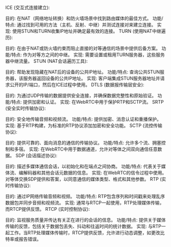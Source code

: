 ICE (交互式连接建立):

目的: 在NAT（网络地址转换）和防火墙场景中找到路由媒体的最佳方式。
功能/特点: 通过找到可用的方法（主机、反射、中继）并测试连接对来建立连接。
实现: 使用STUN和TURN收集IP地址并确定最有效的连接。
TURN (使用NAT中继遍历):

目的: 在由于NAT或防火墙约束而阻止直接的对等通信的场景中提供后备方案。
功能/特点: 作为对等方之间的中继。
实现: 需要设置或租用TURN服务器，这些服务器中继流量。
STUN (NAT会话遍历工具):

目的: 帮助发现隐藏在NAT后的设备的公共IP地址。
功能/特点: 查询公共STUN服务器，该服务器返回设备的公共IP地址。
实现: 客户端集成STUN服务器地址并请求公开的IP/端口，然后在ICE过程中使用。
DTLS (数据报传输层安全):

目的: 为通过UDP传输的数据提供安全连接，并确保数据完整性和原始验证。
功能/特点: 提供加密和认证。
实现: 在WebRTC中用于保护RTP和SCTP流。
SRTP (安全实时传输协议):

目的: 安全地传输音频和视频流。
功能/特点: 提供加密、消息认证和重播保护。
实现: 基于RTP构建，为标准的RTP协议添加加密和安全功能。
SCTP (流控传输协议):

目的: 提供可靠的、面向消息的通信的传输协议。
功能/特点: 允许多个流、拥塞控制和多宿。
实现: 在WebRTC中用于数据通道，允许对等体之间双向通信任意数据。
SDP (会话描述协议):

目的: 描述多媒体通信会话，以初始化和在端点之间协商。
功能/特点: 代表关于媒体流、编解码器和其他会话元数据的信息。
实现: 在WebRTC的信令过程中使用。对等体交换SDP提供和答案，以同意通信的媒体类型、格式和其他参数。
RTP (实时传输协议):

目的: 通过IP网络传输音频和视频。
功能/特点: RTP包含序列和时间戳来处理乱序数据包并同步音频和视频流。
实现: 通常与RTCP一起使用，RTP处理媒体传输，而RTCP提供反馈。
RTCP (实时控制协议):

目的: 监视服务质量并传达有关正在进行的会话的信息。
功能/特点: 提供关于媒体传输的反馈，包括关于数据包丢失、抖动和往返时间的统计数据。
实现: 与RTP一起工作。当RTP处理媒体传输时，RTCP提供反馈，允许进行动态调整，如更改比特率或报告错误。
